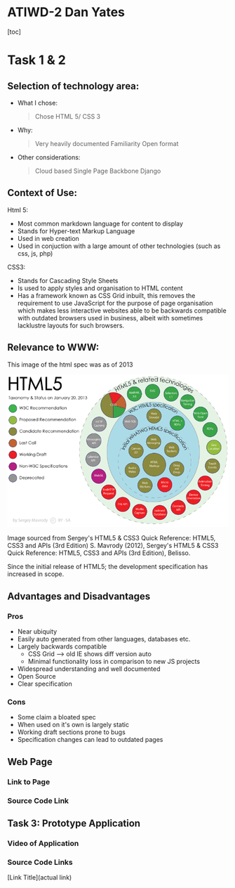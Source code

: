 # ATIWD-2 Dan Yates

[toc]

# Task 1 & 2

## Selection of technology area:

* What I chose:

  > Chose HTML 5/ CSS 3 

* Why:

  > Very heavily documented
  > Familiarity
  > Open format

* Other considerations:

  > Cloud based
  > Single Page
  > Backbone
  > Django

## Context of Use:

Html 5:

* Most common markdown language for content to display
* Stands for Hyper-text Markup Language
* Used in web creation
* Used in conjuction with a large amount of other technologies (such as css, js, php)

CSS3:

* Stands for Cascading Style Sheets
* Is used to apply styles and organisation to HTML content
* Has a framework known as CSS Grid inbuilt, this removes the requirement to use JavaScript for the purpose of page organisation which makes less interactive websites able to be backwards compatible with outdated browsers used in business, albeit with sometimes lacklustre layouts for such browsers.

## Relevance to WWW:

This image of the html spec was as of 2013

![related_tech](doc.resources\related_tech.png)

Image sourced from Sergey's HTML5 & CSS3 Quick Reference: HTML5, CSS3 and APIs (3rd Edition)
S. Mavrody (2012), Sergey's HTML5 & CSS3 Quick Reference: HTML5, CSS3 and APIs (3rd Edition), Belisso.

Since the initial release of HTML5; the development specification has increased in scope.

## Advantages and Disadvantages

### Pros

* Near ubiquity
* Easily auto generated from other languages, databases etc.
* Largely backwards compatible
  * CSS Grid --> old IE shows diff version auto
  * Minimal functionality loss in comparison to new JS projects
* Widespread understanding and well documented
* Open Source
* Clear specification

### Cons

* Some claim a bloated spec
* When used on it's own is largely static
* Working draft sections prone to bugs
* Specification changes can lead to outdated pages

## Web Page

### Link to Page



### Source Code Link



## Task 3: Prototype Application

### Video of Application

### Source Code Links

[Link Title](actual link)







